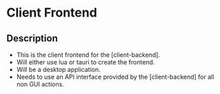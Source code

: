 # Client Frontend

## Description

- This is the client frontend for the [client-backend]. 
- Will either use lua or tauri to create the frontend. 
- Will be a desktop application.
- Needs to use an API interface provided by the [client-backend] for all non GUI actions.



